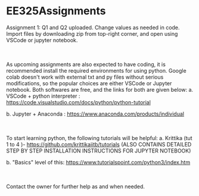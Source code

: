 # EE325Assignments

Assignment 1: 
Q1 and Q2 uploaded. Change values as needed in code. Import files by downloading zip from top-right corner, and open using VSCode or jupyter notebook. 

<br><br>
As upcoming assignments are also expected to have coding, it is recommended install the required environments for using python. Google colab doesn't work with external txt and py files without serious modifications, so the popular choices are either VSCode or Jupyter notebook. Both softwares are free, and the links for both are given below:
a. VSCode + python interpreter : https://code.visualstudio.com/docs/python/python-tutorial

b. Jupyter + Anaconda : https://www.anaconda.com/products/individual

<br><br>
To start learning python, the following tutorials will be helpful:
a. Krittika (tut 1 to 4 )- https://github.com/krittikaiitb/tutorials (ALSO CONTAINS DETAILED STEP BY STEP INSTALLATION INSTRUCTIONS FOR JUPYTER NOTEBOOK)

b. "Basics" level of this: https://www.tutorialspoint.com/python3/index.htm

<br><br>
Contact the owner for further help as and when needed.


